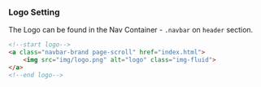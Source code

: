 ### Logo Setting
The Logo can be found in the Nav Container - `.navbar` on `header` section.
```html
<!--start logo-->
<a class="navbar-brand page-scroll" href="index.html">
    <img src="img/logo.png" alt="logo" class="img-fluid">
</a>
<!--end logo-->
```